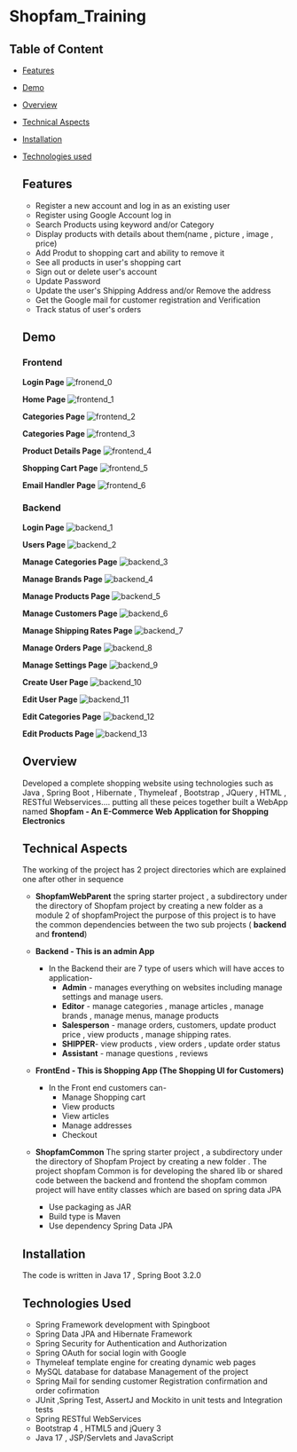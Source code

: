 # Shopfam_Training 
## Table of Content
- [Features]()
- [Demo](https://github.com/riya3110/Shopfam_Training/blob/main/README.md#demo)
- [Overview](https://github.com/riya3110/Shopfam_Training/blob/main/README.md#overview)
- [Technical Aspects](https://github.com/riya3110/Shopfam_Training/blob/main/README.md#technical-aspects)
- [Installation](https://github.com/riya3110/Shopfam_Training/blob/main/README.md#Installation)
- [Technologies used](https://github.com/riya3110/Shopfam_Training/blob/main/README.md#technologies-used)

  ## Features
  - Register a new account and log in as an existing user
  - Register using Google Account log in
  - Search Products using keyword and/or Category
  - Display products with details about them(name , picture , image , price)
  - Add Produt to shopping cart and ability to remove it
  - See all products in user's shopping cart
  - Sign out or delete user's account
  - Update Password
  - Update the user's Shipping Address and/or Remove the address
  - Get the Google mail for customer registration and Verification
  - Track status of user's orders
    
  ## Demo
  ### Frontend 
  **Login Page**
  ![fronend_0](https://github.com/riya3110/Shopfam_Training/assets/69893597/f57f7b1f-1dc9-49b4-b60b-c7d8b5cb8401)

  **Home Page**
  ![frontend_1](https://github.com/riya3110/Shopfam_Training/assets/69893597/3e318df4-4d5a-4097-a454-b2cef2b0f697)

  **Categories Page**
  ![frontend_2](https://github.com/riya3110/Shopfam_Training/assets/69893597/ffbfd9f6-4acc-4365-b069-7015912755fb)

  **Categories Page**
  ![frontend_3](https://github.com/riya3110/Shopfam_Training/assets/69893597/2ff68747-b299-4bee-95fd-25ba310544d1)

  **Product Details Page**
  ![frontend_4](https://github.com/riya3110/Shopfam_Training/assets/69893597/ef57d15f-4f40-418a-a372-859b69e0d3c0)

  **Shopping Cart Page**
  ![frontend_5](https://github.com/riya3110/Shopfam_Training/assets/69893597/9d595957-805f-4632-8766-27d1567d31b8)

  **Email Handler Page**
  ![frontend_6](https://github.com/riya3110/Shopfam_Training/assets/69893597/28ccf5d0-7bf2-4387-a934-3df9ef87ac33)

  ### Backend
  **Login Page**
  ![backend_1](https://github.com/riya3110/Shopfam_Training/assets/69893597/1d4abf06-3bcb-4436-b65e-c887b4bf84a8)

  **Users Page**
  ![backend_2](https://github.com/riya3110/Shopfam_Training/assets/69893597/b91a6f9e-01b4-456d-bb08-fdd1977cbe69)

  **Manage Categories Page**
  ![backend_3](https://github.com/riya3110/Shopfam_Training/assets/69893597/792dda6f-dd91-4f4a-bfbd-4093d0ba968c)

  **Manage Brands Page**
  ![backend_4](https://github.com/riya3110/Shopfam_Training/assets/69893597/c3b87c9a-1012-4a99-b6d3-d7ca2da95539)

  **Manage Products Page**
  ![backend_5](https://github.com/riya3110/Shopfam_Training/assets/69893597/12a57fa7-b25d-4f24-b15d-32444d37ccac)

  **Manage Customers Page**
  ![backend_6](https://github.com/riya3110/Shopfam_Training/assets/69893597/5c234e9f-4d66-4bb7-9c65-f34d3cd7b0a0)

  **Manage Shipping Rates Page**
  ![backend_7](https://github.com/riya3110/Shopfam_Training/assets/69893597/e8373ef0-8af2-4daf-9e42-95e62e3a2e13)

  **Manage Orders Page**
  ![backend_8](https://github.com/riya3110/Shopfam_Training/assets/69893597/8c76b8f9-19b6-4761-aba6-9378a3775c0d)

  **Manage Settings Page**
  ![backend_9](https://github.com/riya3110/Shopfam_Training/assets/69893597/cf7dd89b-f30c-4f18-a3ee-7ea5d5e95379)

  **Create User Page**
  ![backend_10](https://github.com/riya3110/Shopfam_Training/assets/69893597/e4a15afe-af5b-4825-8535-f719d4f7fa2c)

  **Edit User Page**
  ![backend_11](https://github.com/riya3110/Shopfam_Training/assets/69893597/7d9440a0-e234-4e9d-9ea2-35f76a1ffafd)

  **Edit Categories Page**
  ![backend_12](https://github.com/riya3110/Shopfam_Training/assets/69893597/06af9004-e710-4586-afa0-2ff34dd97dba)

  **Edit Products Page**
  ![backend_13](https://github.com/riya3110/Shopfam_Training/assets/69893597/dd7b24ad-ef26-4126-889b-8469611202a8)
  
  ## Overview
  Developed a complete shopping website using technologies such as Java , Spring Boot , Hibernate , Thymeleaf , Bootstrap , JQuery , HTML , RESTful Webservices.... putting all these 
  peices together built a WebApp named **Shopfam - An E-Commerce Web Application for Shopping Electronics** 

  ## Technical Aspects
  The working of the project has 2 project directories which are explained one after other in sequence
  - **ShopfamWebParent**
    the spring starter project , a subdirectory under the directory of Shopfam project by creating a new folder as a module 2 of shopfamProject
    the purpose of this project is to have the common dependencies between the two sub projects ( **backend** and **frontend**)

  - **Backend - This is an admin App**
    - In the Backend their are 7 type of users which will have acces to application-
      - **Admin** - manages everything on websites including manage settings and manage users.
      - **Editor**  -   manage categories , manage articles , manage brands , manage menus, manage products
      - **Salesperson** - manage orders, customers, update product price , view products , manage shipping rates.
      - **SHIPPER**-  view products , view orders , update order status
      - **Assistant** -  manage questions , reviews
      
  - **FrontEnd - This is Shopping App (The Shopping UI for Customers)**
    - In the Front end customers can-
       - Manage Shopping cart
       - View products
       - View articles
       - Manage addresses
       - Checkout
         
  - **ShopfamCommon**
    The spring starter project , a subdirectory under the directory of Shopfam Project by creating a new folder .
    The project shopfam Common is for developing the shared lib or shared code between the backend and frontend
    the shopfam common project will have entity classes which are based on spring data JPA 
      - Use packaging as JAR
      - Build type is Maven
      - Use dependency Spring Data JPA

  ## Installation
  The code is written in Java 17 , Spring Boot 3.2.0 

  ## Technologies Used
  - Spring Framework development with Spingboot
  - Spring Data JPA and Hibernate Framework
  - Spring Security for Authentication and Authorization
  - Spring OAuth for social login with Google
  - Thymeleaf template engine for creating dynamic web pages
  - MySQL database for database Management of the project
  - Spring Mail for sending customer Registration confirmation and order cofirmation
  - JUnit ,Spring Test, AssertJ and Mockito in unit tests and Integration tests
  - Spring RESTful WebServices
  - Bootstrap 4 , HTML5 and jQuery 3
  - Java 17 , JSP/Servlets and JavaScript
